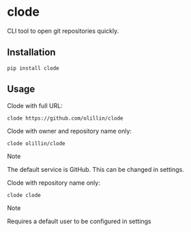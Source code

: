 # clode

CLI tool to open git repositories quickly.

## Installation

```console
pip install clode
```

## Usage

Clode with full URL:

```console
clode https://github.com/olillin/clode
```

Clode with owner and repository name only:

```console
clode olillin/clode
```

> [!NOTE]
> The default service is GitHub. This can be changed in settings.
<!-- TODO: Add settings file name -->

Clode with repository name only:

```console
clode clode
```

> [!NOTE]
> Requires a default user to be configured in settings
<!-- TODO: Add settings file name -->
